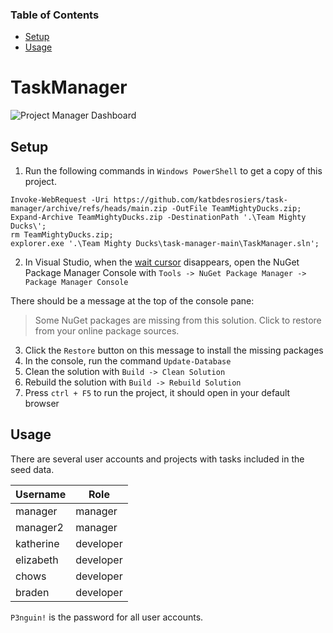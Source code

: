 ### Table of Contents

- [Setup](#setup)
- [Usage](#usage)


# TaskManager

![Project Manager Dashboard](https://user-images.githubusercontent.com/2252884/120939610-7d2be480-c6de-11eb-86bd-42c84310867d.png)

## Setup

1. Run the following commands in `Windows PowerShell` to get a copy of this project.

```shell
Invoke-WebRequest -Uri https://github.com/katbdesrosiers/task-manager/archive/refs/heads/main.zip -OutFile TeamMightyDucks.zip;
Expand-Archive TeamMightyDucks.zip -DestinationPath '.\Team Mighty Ducks\';
rm TeamMightyDucks.zip;
explorer.exe '.\Team Mighty Ducks\task-manager-main\TaskManager.sln';
```

2. In Visual Studio, when the [wait cursor](https://en.wikipedia.org/wiki/Windows_wait_cursor) disappears, open the
NuGet Package Manager Console with `Tools -> NuGet Package Manager -> Package Manager Console`

There should be a message at the top of the console pane:

> Some NuGet packages are missing from this solution. Click to restore from your online package sources.

3. Click the `Restore` button on this message to install the missing packages
4. In the console, run the command `Update-Database`
5. Clean the solution with `Build -> Clean Solution`
6. Rebuild the solution with `Build -> Rebuild Solution`
7. Press `ctrl + F5` to run the project, it should open in your default browser

## Usage

There are several user accounts and projects with tasks included in the seed data.

| Username  | Role      |
| --------- | --------- |
| manager   | manager   |
| manager2  | manager   |
| katherine | developer |
| elizabeth | developer |
| chows     | developer |
| braden    | developer |

`P3nguin!` is the password for all user accounts.
